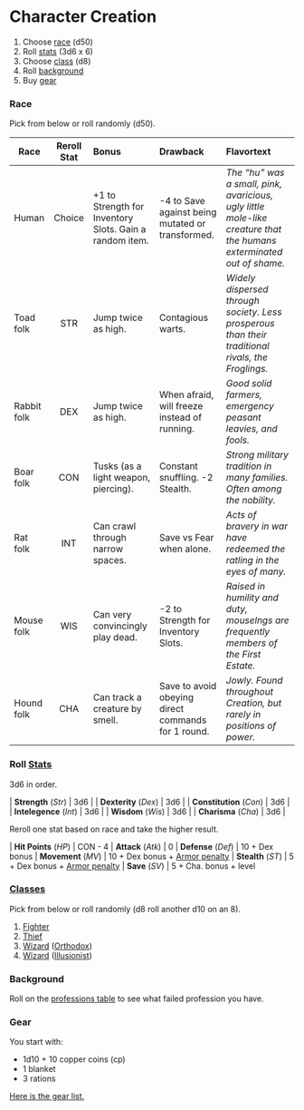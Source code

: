# Character Creation

1. Choose [race](#race) (d50)
2. Roll [stats](#roll-stats) (3d6 x 6)
3. Choose [class](#classes) (d8)
4. Roll [background](#background)
5. Buy [gear](#gear)

### Race

Pick from below or roll randomly (d50).

| Race | Reroll Stat | Bonus | Drawback | Flavortext |
|-|:-:|:-|:-|:-|
| Human | Choice | +1 to Strength for Inventory Slots. Gain a random item. | -4 to Save against being mutated or transformed. | *The “hu” was a small, pink, avaricious, ugly little mole-like creature that the humans exterminated out of shame.* |
| Toad folk | STR | Jump twice as high. | Contagious warts. | *Widely dispersed through society. Less prosperous than their traditional rivals, the Froglings.* |
| Rabbit folk | DEX | Jump twice as high. | When afraid, will freeze instead of running. | *Good solid farmers, emergency peasant leavies, and fools.* |
| Boar folk | CON | Tusks (as a light weapon, piercing). | Constant snuffling. -2 Stealth. | *Strong military tradition in many families. Often among the nobility.* |
| Rat folk | INT | Can crawl through narrow spaces. | Save vs Fear when alone. | *Acts of bravery in war have redeemed the ratling in the eyes of many.* |
| Mouse folk | WIS | Can very convincingly play dead. | -2 to Strength for Inventory Slots. | *Raised in humility and duty, mouselngs are frequently members of the First Estate.* |
| Hound folk | CHA | Can track a creature by smell. | Save to avoid obeying direct commands for 1 round. | *Jowly. Found throughout Creation, but rarely in positions of power.* |

### Roll [Stats](rules/stats)

3d6 in order. 

| **Strength** (*Str*) | 3d6 |
| **Dexterity** (*Dex*) | 3d6 |
| **Constitution** (*Con*) | 3d6 |
| **Intelegence** (*Int*) | 3d6 |
| **Wisdom** (*Wis*) | 3d6 |
| **Charisma** (*Cha*) | 3d6 |

Reroll one stat based on race and take the higher result.

| **Hit Points** (*HP*) | CON - 4
| **Attack** (*Atk*) | 0
| **Defense** (*Def*) | 10 + Dex bonus
| **Movement** (*MV*) | 10 + Dex bonus + [Armor penalty](rules/stats#defense)
| **Stealth** (*ST*) | 5 + Dex bonus + [Armor penalty](rules/stats#defense)
| **Save** (*SV*) | 5 + Cha. bonus + level

### [Classes](class/)

Pick from below or roll randomly (d8 roll another d10 on an 8).

1. [Fighter](class/fighter.md)
2. [Thief](class/thief.md)
3. [Wizard](class/wizard) ([Orthodox](class/wizard/orthodox))
4. [Wizard](class/wizard) ([Illusionist](class/wizard/illusionist))

### Background

Roll on the [professions table](professions) to see what 
failed profession you have.

### Gear

You start with:
- 1d10 + 10 copper coins (cp)
- 1 blanket
- 3 rations

[Here is the gear list.](store.md)
